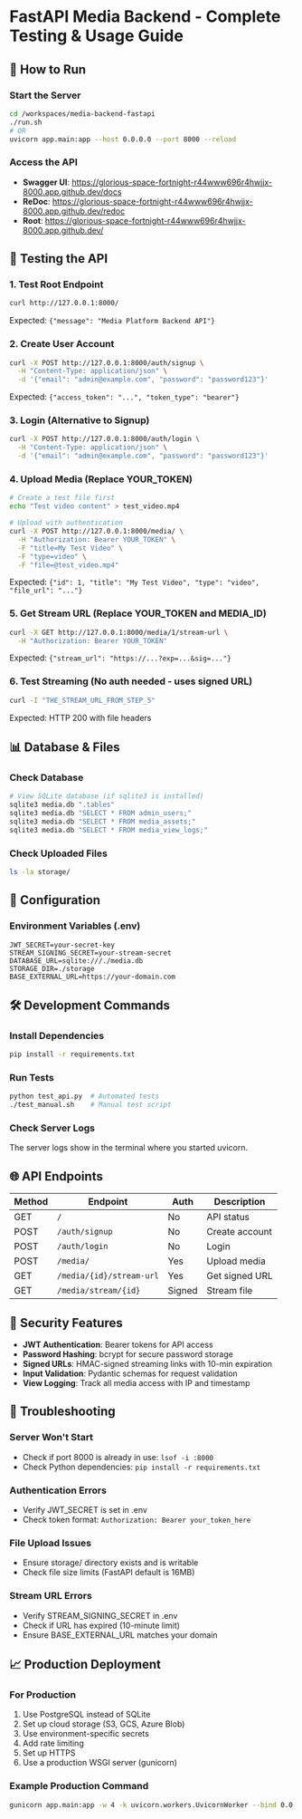 # FastAPI Media Backend - Complete Testing & Usage Guide

## 🚀 How to Run

### Start the Server
```bash
cd /workspaces/media-backend-fastapi
./run.sh
# OR
uvicorn app.main:app --host 0.0.0.0 --port 8000 --reload
```

### Access the API
- **Swagger UI**: https://glorious-space-fortnight-r44www696r4hwjjx-8000.app.github.dev/docs
- **ReDoc**: https://glorious-space-fortnight-r44www696r4hwjjx-8000.app.github.dev/redoc
- **Root**: https://glorious-space-fortnight-r44www696r4hwjjx-8000.app.github.dev/

## 🧪 Testing the API

### 1. Test Root Endpoint
```bash
curl http://127.0.0.1:8000/
```
Expected: `{"message": "Media Platform Backend API"}`

### 2. Create User Account
```bash
curl -X POST http://127.0.0.1:8000/auth/signup \
  -H "Content-Type: application/json" \
  -d '{"email": "admin@example.com", "password": "password123"}'
```
Expected: `{"access_token": "...", "token_type": "bearer"}`

### 3. Login (Alternative to Signup)
```bash
curl -X POST http://127.0.0.1:8000/auth/login \
  -H "Content-Type: application/json" \
  -d '{"email": "admin@example.com", "password": "password123"}'
```

### 4. Upload Media (Replace YOUR_TOKEN)
```bash
# Create a test file first
echo "Test video content" > test_video.mp4

# Upload with authentication
curl -X POST http://127.0.0.1:8000/media/ \
  -H "Authorization: Bearer YOUR_TOKEN" \
  -F "title=My Test Video" \
  -F "type=video" \
  -F "file=@test_video.mp4"
```
Expected: `{"id": 1, "title": "My Test Video", "type": "video", "file_url": "..."}`

### 5. Get Stream URL (Replace YOUR_TOKEN and MEDIA_ID)
```bash
curl -X GET http://127.0.0.1:8000/media/1/stream-url \
  -H "Authorization: Bearer YOUR_TOKEN"
```
Expected: `{"stream_url": "https://...?exp=...&sig=..."}`

### 6. Test Streaming (No auth needed - uses signed URL)
```bash
curl -I "THE_STREAM_URL_FROM_STEP_5"
```
Expected: HTTP 200 with file headers

## 📊 Database & Files

### Check Database
```bash
# View SQLite database (if sqlite3 is installed)
sqlite3 media.db ".tables"
sqlite3 media.db "SELECT * FROM admin_users;"
sqlite3 media.db "SELECT * FROM media_assets;"
sqlite3 media.db "SELECT * FROM media_view_logs;"
```

### Check Uploaded Files
```bash
ls -la storage/
```

## 🔧 Configuration

### Environment Variables (.env)
```env
JWT_SECRET=your-secret-key
STREAM_SIGNING_SECRET=your-stream-secret
DATABASE_URL=sqlite:///./media.db
STORAGE_DIR=./storage
BASE_EXTERNAL_URL=https://your-domain.com
```

## 🛠️ Development Commands

### Install Dependencies
```bash
pip install -r requirements.txt
```

### Run Tests
```bash
python test_api.py  # Automated tests
./test_manual.sh    # Manual test script
```

### Check Server Logs
The server logs show in the terminal where you started uvicorn.

## 🌐 API Endpoints

| Method | Endpoint | Auth | Description |
|--------|----------|------|-------------|
| GET | `/` | No | API status |
| POST | `/auth/signup` | No | Create account |
| POST | `/auth/login` | No | Login |
| POST | `/media/` | Yes | Upload media |
| GET | `/media/{id}/stream-url` | Yes | Get signed URL |
| GET | `/media/stream/{id}` | Signed | Stream file |

## 🔐 Security Features

- **JWT Authentication**: Bearer tokens for API access
- **Password Hashing**: bcrypt for secure password storage
- **Signed URLs**: HMAC-signed streaming links with 10-min expiration
- **Input Validation**: Pydantic schemas for request validation
- **View Logging**: Track all media access with IP and timestamp

## 🚨 Troubleshooting

### Server Won't Start
- Check if port 8000 is already in use: `lsof -i :8000`
- Check Python dependencies: `pip install -r requirements.txt`

### Authentication Errors
- Verify JWT_SECRET is set in .env
- Check token format: `Authorization: Bearer your_token_here`

### File Upload Issues
- Ensure storage/ directory exists and is writable
- Check file size limits (FastAPI default is 16MB)

### Stream URL Errors
- Verify STREAM_SIGNING_SECRET in .env
- Check if URL has expired (10-minute limit)
- Ensure BASE_EXTERNAL_URL matches your domain

## 📈 Production Deployment

### For Production
1. Use PostgreSQL instead of SQLite
2. Set up cloud storage (S3, GCS, Azure Blob)
3. Use environment-specific secrets
4. Add rate limiting
5. Set up HTTPS
6. Use a production WSGI server (gunicorn)

### Example Production Command
```bash
gunicorn app.main:app -w 4 -k uvicorn.workers.UvicornWorker --bind 0.0.0.0:8000
```

